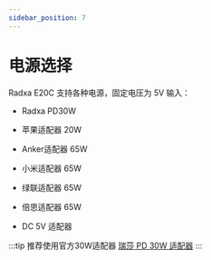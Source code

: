 ```yaml
---
sidebar_position: 7
---
```


# 电源选择

Radxa E20C 支持各种电源，固定电压为 5V 输入：

- Radxa PD30W

- 苹果适配器 20W

- Anker适配器 65W

- 小米适配器 65W

- 绿联适配器 65W

- 倍思适配器 65W

- DC 5V 适配器

:::tip
推荐使用官方30W适配器 [瑞莎 PD 30W 适配器](/accessories/pd_30w.md)
:::
